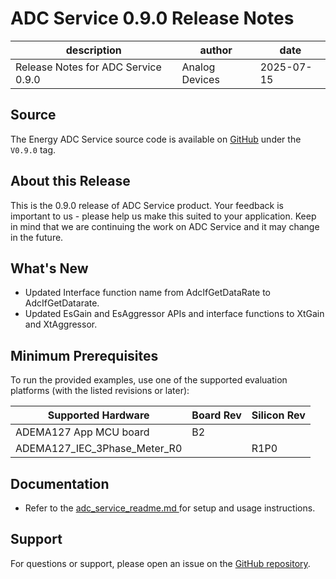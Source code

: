 
# ADC Service 0.9.0 Release Notes

| description | author | date |
| --- | --- | --- |
| Release Notes for ADC Service 0.9.0 | Analog Devices | 2025-07-15 |

<!-- markdownlint-disable MD024 -->

## Source

The Energy ADC Service source code is available on [GitHub](https://github.com/adi-innersource/emfrm-adc-service.git) under the `V0.9.0` tag.

## About this Release

This is the 0.9.0 release of ADC Service product. Your feedback is important to us - please help us make this suited to your application. Keep in mind that we are continuing the work on ADC Service and it may change in the future.

## What's New

 - Updated Interface function name from AdcIfGetDataRate to AdcIfGetDatarate.
 - Updated EsGain and EsAggressor APIs and interface functions to XtGain and XtAggressor.

## Minimum Prerequisites

To run the provided examples, use one of the supported evaluation platforms (with the listed revisions or later):

| Supported Hardware | Board Rev | Silicon Rev |
| --- | --- | --- |
| ADEMA127 App MCU board | B2 | |
| ADEMA127_IEC_3Phase_Meter_R0 |  | R1P0 |


## Documentation

- Refer to the [adc_service_readme.md ](../../adc_service_readme.md) for setup and usage instructions.

## Support

For questions or support, please open an issue on the [GitHub repository](https://github.com/adi-innersource/emfrm-adc-service/issues).

